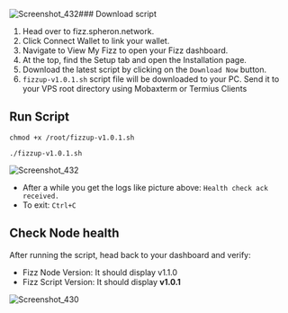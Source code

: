 ![Screenshot_432](https://github.com/user-attachments/assets/6c01972b-1560-423d-9e6e-6a8e705b2004)### Download script
1. Head over to fizz.spheron.network.
2. Click Connect Wallet to link your wallet.
3. Navigate to View My Fizz to open your Fizz dashboard.
3. At the top, find the Setup tab and open the Installation page.
4. Download the latest script by clicking on the `Download Now` button.
5. `fizzup-v1.0.1.sh` script file will be downloaded to your PC. Send it to your VPS root directory using Mobaxterm or Termius Clients

## Run Script
```
chmod +x /root/fizzup-v1.0.1.sh
```
```
./fizzup-v1.0.1.sh
```

![Screenshot_432](https://github.com/user-attachments/assets/a6568565-9532-4268-a322-ba6d8fcafd3c)

* After a while you get the logs like picture above: `Health check ack received.`
* To exit: `Ctrl+C`


## Check Node health
After running the script, head back to your dashboard and verify:
* Fizz Node Version: It should display v1.1.0
* Fizz Script Version: It should display **v1.0.1**

![Screenshot_430](https://github.com/user-attachments/assets/2c283e24-3645-4449-aadc-256cb08b590d)
